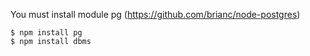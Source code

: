 You must install module pg (https://github.com/brianc/node-postgres)

```
$ npm install pg
$ npm install dbms
```